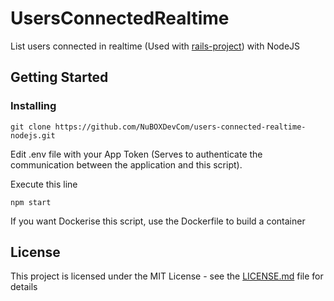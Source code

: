 # UsersConnectedRealtime

List users connected in realtime (Used with [rails-project](https://github.com/NuBOXDevCom/rails-project)) with NodeJS

## Getting Started

### Installing

```
git clone https://github.com/NuBOXDevCom/users-connected-realtime-nodejs.git
```

Edit .env file with your App Token (Serves to authenticate the communication between the application and this script).

Execute this line

```
npm start
```

If you want Dockerise this script, use the Dockerfile to build a container


## License

This project is licensed under the MIT License - see the [LICENSE.md](LICENSE.md) file for details